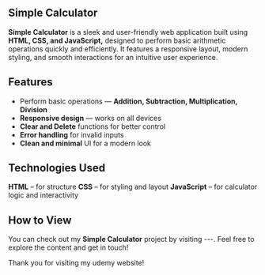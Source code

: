## Simple Calculator
**Simple Calculator** is a sleek and user-friendly web application built using **HTML, CSS, and JavaScript,** designed to perform basic arithmetic operations quickly and efficiently. It features a responsive layout, modern styling, and smooth interactions for an intuitive user experience.

## Features
- Perform basic operations — **Addition, Subtraction, Multiplication, Division**
- **Responsive design** — works on all devices
- **Clear and Delete** functions for better control
- **Error handling** for invalid inputs
- **Clean and minimal** UI for a modern look

## Technologies Used
**HTML** – for structure
**CSS** – for styling and layout
**JavaScript** – for calculator logic and interactivity

## How to View
You can check out my **Simple Calculator** project by visiting ---. Feel free to explore the content and get in touch!

Thank you for visiting my udemy website!
